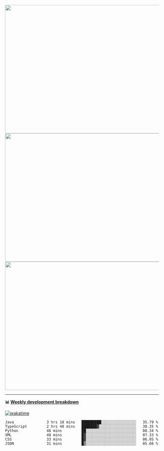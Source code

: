 <p float="left" align="middle"><img src="https://user-images.githubusercontent.com/56089155/195064669-12bd89bb-53c9-44b1-9fd8-993f93f585e1.png" width="600px" height="420px">
<img src="https://user-images.githubusercontent.com/56089155/195064706-c37aa3c8-f669-46c9-abba-1eadcbb910c5.png" width="600px" height="420px">
<img src="https://user-images.githubusercontent.com/56089155/195064753-0de674c7-4fc7-4831-a8a5-402e19cc77be.png" width="600px" height="420px"></p>

<hr />

**📊 [Weekly development breakdown](https://wakatime.com/@Ari24)**

[![wakatime](https://wakatime.com/badge/user/ca34c016-707f-4382-84cf-1823913a1423.svg)](https://wakatime.com/@ca34c016-707f-4382-84cf-1823913a1423)

<!--START_SECTION:waka-->

```text
Java               3 hrs 18 mins   █████████░░░░░░░░░░░░░░░░   35.79 %
TypeScript         2 hrs 48 mins   ███████▓░░░░░░░░░░░░░░░░░   30.35 %
Python             46 mins         ██░░░░░░░░░░░░░░░░░░░░░░░   08.34 %
XML                40 mins         █▓░░░░░░░░░░░░░░░░░░░░░░░   07.33 %
CSS                33 mins         █▓░░░░░░░░░░░░░░░░░░░░░░░   06.05 %
JSON               31 mins         █▒░░░░░░░░░░░░░░░░░░░░░░░   05.66 %
```

<!--END_SECTION:waka-->
